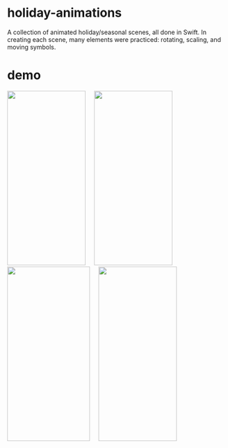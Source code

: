# holiday-animations

A collection of animated holiday/seasonal scenes, all done in Swift.  In creating each scene, many elements were practiced: rotating, scaling, and moving symbols.


# demo
<p float="left">
<img src="https://raw.githubusercontent.com/emmabeanween/holiday-animations/main/gifs/winter_recording.gif" 
 width="180" height="400">
 &nbsp
 &nbsp
 <img src="https://raw.githubusercontent.com/emmabeanween/holiday-animations/main/gifs/fall_recording.gif" 
 width="180" height="400">
 &nbsp
 &nbsp
<img src="https://raw.githubusercontent.com/emmabeanween/holiday-animations/main/gifs/spring_recording.gif" 
 width="190" height="400">
  &nbsp
 &nbsp
<img src="https://raw.githubusercontent.com/emmabeanween/holiday-animations/main/gifs/summer_recording.gif" 
 width="180" height="400">
</p>
